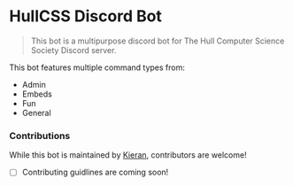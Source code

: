 # HullCSS Discord Bot
> This bot is a multipurpose discord bot for The Hull Computer Science Society Discord server. 

This bot features multiple command types from:
* Admin
* Embeds
* Fun
* General

### Contributions
While this bot is maintained by [Kieran](https://github.com/KieranRobson), contributors are welcome! 
* [ ] Contributing guidlines are coming soon!